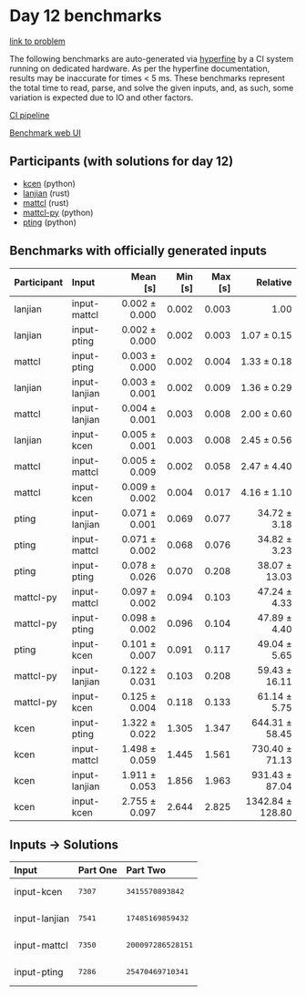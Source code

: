 # Day 12 benchmarks

[link to problem](https://adventofcode.com/2023/day/12)

The following benchmarks are auto-generated via
[hyperfine](https://github.com/sharkdp/hyperfine) by a CI system running on
dedicated hardware. As per the hyperfine documentation, results may be
inaccurate for times < 5 ms. These benchmarks represent the total time to read,
parse, and solve the given inputs, and, as such, some variation is expected due
to IO and other factors.

[CI pipeline](http://ci.papercode.net:8080/teams/main/pipelines/aoc2023)

[Benchmark web UI](https://aoc.ancalagon.black)


## Participants (with solutions for day 12)

- [kcen](https://github.com/kcen/aoc2023) (python)
- [lanjian](https://github.com/lanjian/aoc-2023) (rust)
- [mattcl](https://github.com/mattcl/aoc2023) (rust)
- [mattcl-py](https://github.com/mattcl/aoc2023-py) (python)
- [pting](https://github.com/pting/aoc2023) (python)


## Benchmarks with officially generated inputs

| Participant | Input | Mean [s] | Min [s] | Max [s] | Relative |
|:---|:---|---:|---:|---:|---:|
| lanjian | input-mattcl | 0.002 ± 0.000 | 0.002 | 0.003 | 1.00 |
| lanjian | input-pting | 0.002 ± 0.000 | 0.002 | 0.003 | 1.07 ± 0.15 |
| mattcl | input-pting | 0.003 ± 0.000 | 0.002 | 0.004 | 1.33 ± 0.18 |
| lanjian | input-lanjian | 0.003 ± 0.001 | 0.002 | 0.009 | 1.36 ± 0.29 |
| mattcl | input-lanjian | 0.004 ± 0.001 | 0.003 | 0.008 | 2.00 ± 0.60 |
| lanjian | input-kcen | 0.005 ± 0.001 | 0.003 | 0.008 | 2.45 ± 0.56 |
| mattcl | input-mattcl | 0.005 ± 0.009 | 0.002 | 0.058 | 2.47 ± 4.40 |
| mattcl | input-kcen | 0.009 ± 0.002 | 0.004 | 0.017 | 4.16 ± 1.10 |
| pting | input-lanjian | 0.071 ± 0.001 | 0.069 | 0.077 | 34.72 ± 3.18 |
| pting | input-mattcl | 0.071 ± 0.002 | 0.068 | 0.076 | 34.82 ± 3.23 |
| pting | input-pting | 0.078 ± 0.026 | 0.070 | 0.208 | 38.07 ± 13.03 |
| mattcl-py | input-mattcl | 0.097 ± 0.002 | 0.094 | 0.103 | 47.24 ± 4.33 |
| mattcl-py | input-pting | 0.098 ± 0.002 | 0.096 | 0.104 | 47.89 ± 4.40 |
| pting | input-kcen | 0.101 ± 0.007 | 0.091 | 0.117 | 49.04 ± 5.65 |
| mattcl-py | input-lanjian | 0.122 ± 0.031 | 0.103 | 0.208 | 59.43 ± 16.11 |
| mattcl-py | input-kcen | 0.125 ± 0.004 | 0.118 | 0.133 | 61.14 ± 5.75 |
| kcen | input-pting | 1.322 ± 0.022 | 1.305 | 1.347 | 644.31 ± 58.45 |
| kcen | input-mattcl | 1.498 ± 0.059 | 1.445 | 1.561 | 730.40 ± 71.13 |
| kcen | input-lanjian | 1.911 ± 0.053 | 1.856 | 1.963 | 931.43 ± 87.04 |
| kcen | input-kcen | 2.755 ± 0.097 | 2.644 | 2.825 | 1342.84 ± 128.80 |


## Inputs -> Solutions

| Input | Part One | Part Two |
|:---|:---|:---|
|input-kcen|<pre>7307</pre>|<pre>3415570893842</pre>|
|input-lanjian|<pre>7541</pre>|<pre>17485169859432</pre>|
|input-mattcl|<pre>7350</pre>|<pre>200097286528151</pre>|
|input-pting|<pre>7286</pre>|<pre>25470469710341</pre>|